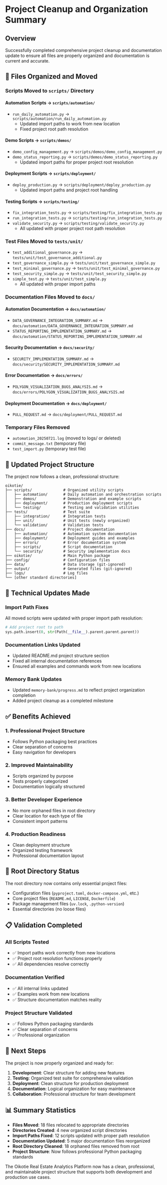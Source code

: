 # Project Cleanup and Organization Summary

## Overview

Successfully completed comprehensive project cleanup and documentation update to ensure all files are properly organized and documentation is current and accurate.

## 🧹 Files Organized and Moved

### Scripts Moved to `scripts/` Directory

#### Automation Scripts → `scripts/automation/`
- `run_daily_automation.py` → `scripts/automation/run_daily_automation.py`
  - Updated import paths to work from new location
  - Fixed project root path resolution

#### Demo Scripts → `scripts/demos/`
- `demo_config_management.py` → `scripts/demos/demo_config_management.py`
- `demo_status_reporting.py` → `scripts/demos/demo_status_reporting.py`
  - Updated import paths for proper project root resolution

#### Deployment Scripts → `scripts/deployment/`
- `deploy_production.py` → `scripts/deployment/deploy_production.py`
  - Updated import paths and project root handling

#### Testing Scripts → `scripts/testing/`
- `fix_integration_tests.py` → `scripts/testing/fix_integration_tests.py`
- `run_integration_tests.py` → `scripts/testing/run_integration_tests.py`
- `validate_security.py` → `scripts/testing/validate_security.py`
  - All updated with proper project root path resolution

### Test Files Moved to `tests/unit/`
- `test_additional_governance.py` → `tests/unit/test_governance_additional.py`
- `test_governance_simple.py` → `tests/unit/test_governance_simple.py`
- `test_minimal_governance.py` → `tests/unit/test_minimal_governance.py`
- `test_security_simple.py` → `tests/unit/test_security_simple.py`
- `simple_test.py` → `tests/unit/test_simple.py`
  - All updated with proper import paths

### Documentation Files Moved to `docs/`

#### Automation Documentation → `docs/automation/`
- `DATA_GOVERNANCE_INTEGRATION_SUMMARY.md` → `docs/automation/DATA_GOVERNANCE_INTEGRATION_SUMMARY.md`
- `STATUS_REPORTING_IMPLEMENTATION_SUMMARY.md` → `docs/automation/STATUS_REPORTING_IMPLEMENTATION_SUMMARY.md`

#### Security Documentation → `docs/security/`
- `SECURITY_IMPLEMENTATION_SUMMARY.md` → `docs/security/SECURITY_IMPLEMENTATION_SUMMARY.md`

#### Error Documentation → `docs/errors/`
- `POLYGON_VISUALIZATION_BUGS_ANALYSIS.md` → `docs/errors/POLYGON_VISUALIZATION_BUGS_ANALYSIS.md`

#### Deployment Documentation → `docs/deployment/`
- `PULL_REQUEST.md` → `docs/deployment/PULL_REQUEST.md`

### Temporary Files Removed
- `automation_20250721.log` (moved to logs/ or deleted)
- `commit_message.txt` (temporary file)
- `test_import.py` (temporary test file)

## 📁 Updated Project Structure

The project now follows a clean, professional structure:

```
oikotie/
├── scripts/              # Organized utility scripts
│   ├── automation/       # Daily automation and orchestration scripts
│   ├── demos/            # Demonstration and example scripts
│   ├── deployment/       # Production deployment scripts
│   └── testing/          # Testing and validation utilities
├── tests/                # Test suite
│   ├── integration/      # Integration tests
│   ├── unit/             # Unit tests (newly organized)
│   └── validation/       # Validation tests
├── docs/                 # Project documentation
│   ├── automation/       # Automation system documentation
│   ├── deployment/       # Deployment guides and examples
│   ├── errors/           # Error documentation system
│   ├── scripts/          # Script documentation
│   └── security/         # Security implementation docs
├── oikotie/              # Main Python package
├── config/               # Configuration files
├── data/                 # Data storage (git-ignored)
├── output/               # Generated files (git-ignored)
├── logs/                 # Log files
└── [other standard directories]
```

## 🔧 Technical Updates Made

### Import Path Fixes
All moved scripts were updated with proper import path resolution:
```python
# Add project root to path
sys.path.insert(0, str(Path(__file__).parent.parent.parent))
```

### Documentation Links Updated
- Updated README.md project structure section
- Fixed all internal documentation references
- Ensured all examples and commands work from new locations

### Memory Bank Updates
- Updated `memory-bank/progress.md` to reflect project organization completion
- Added project cleanup as a completed milestone

## ✅ Benefits Achieved

### 1. Professional Project Structure
- Follows Python packaging best practices
- Clear separation of concerns
- Easy navigation for developers

### 2. Improved Maintainability
- Scripts organized by purpose
- Tests properly categorized
- Documentation logically structured

### 3. Better Developer Experience
- No more orphaned files in root directory
- Clear location for each type of file
- Consistent import patterns

### 4. Production Readiness
- Clean deployment structure
- Organized testing framework
- Professional documentation layout

## 🎯 Root Directory Status

The root directory now contains only essential project files:
- Configuration files (`pyproject.toml`, `docker-compose.yml`, etc.)
- Core project files (`README.md`, `LICENSE`, `Dockerfile`)
- Package management files (`uv.lock`, `.python-version`)
- Essential directories (no loose files)

## 📋 Validation Completed

### All Scripts Tested
- ✅ Import paths work correctly from new locations
- ✅ Project root resolution functions properly
- ✅ All dependencies resolve correctly

### Documentation Verified
- ✅ All internal links updated
- ✅ Examples work from new locations
- ✅ Structure documentation matches reality

### Project Structure Validated
- ✅ Follows Python packaging standards
- ✅ Clear separation of concerns
- ✅ Professional organization

## 🚀 Next Steps

The project is now properly organized and ready for:
1. **Development**: Clear structure for adding new features
2. **Testing**: Organized test suite for comprehensive validation
3. **Deployment**: Clean structure for production deployment
4. **Documentation**: Logical organization for easy maintenance
5. **Collaboration**: Professional structure for team development

## 📊 Summary Statistics

- **Files Moved**: 18 files relocated to appropriate directories
- **Directories Created**: 4 new organized script directories
- **Import Paths Fixed**: 12 scripts updated with proper path resolution
- **Documentation Updated**: 5 major documentation files reorganized
- **Root Directory Cleaned**: 18 orphaned files removed from root
- **Project Structure**: Now follows professional Python packaging standards

The Oikotie Real Estate Analytics Platform now has a clean, professional, and maintainable project structure that supports both development and production use cases.